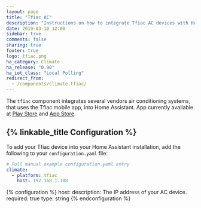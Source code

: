 ```yaml
---
layout: page
title: "Tfiac AC"
description: "Instructions on how to integrate Tfiac AC devices with Home Assistant."
date: 2019-03-10 12:00
sidebar: true
comments: false
sharing: true
footer: true
logo: tfiac.png
ha_category: Climate
ha_release: "0.90"
ha_iot_class: "Local Polling"
redirect_from:
  - /components/climate.tfiac/
---
```


The `tfiac` component integrates several vendors air conditioning systems, that uses the Tfiac mobile app, into Home Assistant. App currently available at [Play Store](https://play.google.com/store/apps/details?id=com.tcl.export) and [App Store](https://itunes.apple.com/app/tfiac/id1059938398).

## {% linkable_title Configuration %}

To add your Tfiac device into your Home Assistant installation, add the following to your `configuration.yaml` file:

```yaml
# Full manual example configuration.yaml entry
climate:
  - platform: tfiac
    host: 192.168.1.108
```

{% configuration %}
host:
  description: The IP address of your AC device.
  required: true
  type: string
{% endconfiguration %}
